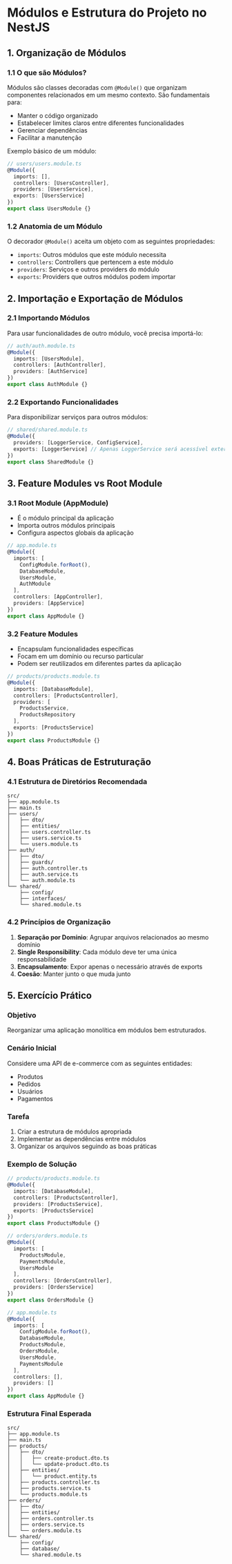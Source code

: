 # Módulos e Estrutura do Projeto no NestJS

## 1. Organização de Módulos

### 1.1 O que são Módulos?
Módulos são classes decoradas com `@Module()` que organizam componentes relacionados em um mesmo contexto. São fundamentais para:
- Manter o código organizado
- Estabelecer limites claros entre diferentes funcionalidades
- Gerenciar dependências
- Facilitar a manutenção

Exemplo básico de um módulo:

```typescript
// users/users.module.ts
@Module({
  imports: [],
  controllers: [UsersController],
  providers: [UsersService],
  exports: [UsersService]
})
export class UsersModule {}
```

### 1.2 Anatomia de um Módulo
O decorador `@Module()` aceita um objeto com as seguintes propriedades:
- `imports`: Outros módulos que este módulo necessita
- `controllers`: Controllers que pertencem a este módulo
- `providers`: Serviços e outros providers do módulo
- `exports`: Providers que outros módulos podem importar

## 2. Importação e Exportação de Módulos

### 2.1 Importando Módulos
Para usar funcionalidades de outro módulo, você precisa importá-lo:

```typescript
// auth/auth.module.ts
@Module({
  imports: [UsersModule],
  controllers: [AuthController],
  providers: [AuthService]
})
export class AuthModule {}
```

### 2.2 Exportando Funcionalidades
Para disponibilizar serviços para outros módulos:

```typescript
// shared/shared.module.ts
@Module({
  providers: [LoggerService, ConfigService],
  exports: [LoggerService] // Apenas LoggerService será acessível externamente
})
export class SharedModule {}
```

## 3. Feature Modules vs Root Module

### 3.1 Root Module (AppModule)
- É o módulo principal da aplicação
- Importa outros módulos principais
- Configura aspectos globais da aplicação

```typescript
// app.module.ts
@Module({
  imports: [
    ConfigModule.forRoot(),
    DatabaseModule,
    UsersModule,
    AuthModule
  ],
  controllers: [AppController],
  providers: [AppService]
})
export class AppModule {}
```

### 3.2 Feature Modules
- Encapsulam funcionalidades específicas
- Focam em um domínio ou recurso particular
- Podem ser reutilizados em diferentes partes da aplicação

```typescript
// products/products.module.ts
@Module({
  imports: [DatabaseModule],
  controllers: [ProductsController],
  providers: [
    ProductsService,
    ProductsRepository
  ],
  exports: [ProductsService]
})
export class ProductsModule {}
```

## 4. Boas Práticas de Estruturação

### 4.1 Estrutura de Diretórios Recomendada
```
src/
├── app.module.ts
├── main.ts
├── users/
│   ├── dto/
│   ├── entities/
│   ├── users.controller.ts
│   ├── users.service.ts
│   └── users.module.ts
├── auth/
│   ├── dto/
│   ├── guards/
│   ├── auth.controller.ts
│   ├── auth.service.ts
│   └── auth.module.ts
└── shared/
    ├── config/
    ├── interfaces/
    └── shared.module.ts
```

### 4.2 Princípios de Organização
1. **Separação por Domínio**: Agrupar arquivos relacionados ao mesmo domínio
2. **Single Responsibility**: Cada módulo deve ter uma única responsabilidade
3. **Encapsulamento**: Expor apenas o necessário através de exports
4. **Coesão**: Manter junto o que muda junto

## 5. Exercício Prático

### Objetivo
Reorganizar uma aplicação monolítica em módulos bem estruturados.

### Cenário Inicial
Considere uma API de e-commerce com as seguintes entidades:
- Produtos
- Pedidos
- Usuários
- Pagamentos

### Tarefa
1. Criar a estrutura de módulos apropriada
2. Implementar as dependências entre módulos
3. Organizar os arquivos seguindo as boas práticas

### Exemplo de Solução

```typescript
// products/products.module.ts
@Module({
  imports: [DatabaseModule],
  controllers: [ProductsController],
  providers: [ProductsService],
  exports: [ProductsService]
})
export class ProductsModule {}

// orders/orders.module.ts
@Module({
  imports: [
    ProductsModule,
    PaymentsModule,
    UsersModule
  ],
  controllers: [OrdersController],
  providers: [OrdersService]
})
export class OrdersModule {}

// app.module.ts
@Module({
  imports: [
    ConfigModule.forRoot(),
    DatabaseModule,
    ProductsModule,
    OrdersModule,
    UsersModule,
    PaymentsModule
  ],
  controllers: [],
  providers: []
})
export class AppModule {}
```

### Estrutura Final Esperada
```
src/
├── app.module.ts
├── main.ts
├── products/
│   ├── dto/
│   │   ├── create-product.dto.ts
│   │   └── update-product.dto.ts
│   ├── entities/
│   │   └── product.entity.ts
│   ├── products.controller.ts
│   ├── products.service.ts
│   └── products.module.ts
├── orders/
│   ├── dto/
│   ├── entities/
│   ├── orders.controller.ts
│   ├── orders.service.ts
│   └── orders.module.ts
└── shared/
    ├── config/
    ├── database/
    └── shared.module.ts
```
